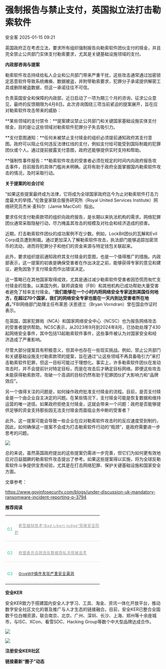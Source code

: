 #  强制报告与禁止支付，英国拟立法打击勒索软件   
 安全客   2025-01-15 09:21  
  
英国政府正在考虑立法，要求所有组织强制报告向勒索软件团伙支付的赎金，并且完全禁止公共部门实体支付勒索要求，尤其是关键基础设施领域的支付。  
  
  
**内政部咨询与提案**  
  
  
勒索软件攻击持续给私人企业和公共部门带来严重干扰，这些攻击通常通过加密锁定恶意软件导致系统瘫痪、数据被盗，并附带勒索要求，犯罪分子承诺提供解密工具或删除被盗数据，但这一承诺往往不可信。  
  
  
负责英国安全和保障的内政部，近日启动了一项为期三个月的咨询，征求公众意见，最终的反馈期限为4月8日。此次咨询围绕三项当前紧迫的提案展开，旨在应对勒索软件攻击带来的威胁：  
  
  
**某些领域的支付禁令：**提案建议禁止公共部门和关键国家基础设施实体支付赎金，目的是让这些领域对勒索软件犯罪分子失去吸引力。  
  
**支付意图通知：**任何未被禁止支付赎金的组织必须提前通知政府其支付意图。政府可以阻止任何违反法律红线的支付，例如支付给可能受到国际制裁的犯罪团伙或个人。通过提前披露支付意图，政府还能够提供实时支持和帮助。  
  
**强制性事件报告：**勒索软件攻击的受害者必须在规定的时间内向政府报告攻击事件，目前报告的具体门槛尚未明确。这将有助于政府全面掌握国内勒索软件攻击的情况，及时采取行动。  
  
  
**关于提案的社会讨论**  
  
  
“如果这些提案最终成为法律，它将成为全球国家政府迄今为止对勒索软件打击力度最大的举措，”伦敦皇家联合服务研究所（Royal United Services Institute）网络研究员杰米·麦科尔（Jamie MacColl）指出。  
  
  
要求任何支付勒索款项的组织向政府报告，是长期以来执法机构的需求。网络犯罪团伙通常采取隐秘行动，尽力掩盖其攻击的规模及对社会和经济造成的损害。  
  
  
近期，打击勒索软件团伙的成功案例不在少数。例如，LockBit团伙的瓦解和Evil Corp成员遭到制裁。通过更加深入了解勒索软件攻击，执法部门能够追踪加密货币的流动，进而将犯罪分子和他们的资金来源与特定钱包关联起来。  
  
  
此外，要求组织提前通知政府其支付赎金的意图，也是一个值得推广的措施。内政部表示，这一提案的初衷是确保受害者在作出决定之前，能够获得专家的意见和建议，避免因急于支付赎金而作出错误决定。  
  
  
这一策略已在其他国家取得成效，尤其是通过减少勒索软件受害者因恐慌而匆忙支付赎金的现象。以美国为例，联邦调查局（FBI）和其他机构已成功帮助大量受害者避免了轻率支付赎金。“**我们能够在一个小时内将网络安全专家送到美国任何地方，在超过70个国家，我们的网络安全专家也能在一天内到达受害者所在地点，**”FBI网络部门助理主任布莱恩·沃恩德兰（Bryan Vorndran）曾在国会作证时表示。  
  
  
在英国，国家犯罪局（NCA）和国家网络安全中心（NCSC）也为报告网络攻击的受害者提供帮助。NCSC表示，从2023年9月到2024年8月，已协助处理了430起网络安全事件，其中包括13起勒索软件事件，这些事件被认为对国家安全和经济造成了严重影响。  
  
  
尽管大部分提案具有积极意义，但其中也存在一些现实挑战。例如，禁止公共部门和关键基础设施支付勒索款项的提案，旨在通过“让这些领域不再具备吸引力”来打击勒索软件犯罪，但这一目标可能过于理想化。事实上，许多勒索软件团伙在发动攻击时，并不会提前针对特定目标，而是在攻击后才确定目标网络。即便这些攻击未能获得勒索款项，攻破一个高调的目标仍然有助于犯罪团伙扩大影响力和“品牌效应”。  
  
  
另一个值得关注的问题是，如何操作政府批准支付赎金的流程。目前，是否支付赎金是一个由企业自主决定的问题。在某些情况下，支付赎金可能是恢复数据和维持运营的唯一途径。如果政府拒绝支付赎金，这就会带来一个问题：政府是否能够提供足够的资金支持那些因无法支付赎金而面临业务中断的受害者？  
  
  
此外，这一提案可能会导致一些企业在应对勒索软件攻击时的反应速度受到制约，因此，如何确保这一提案不会成为打击勒索软件行动的“瓶颈”，是政府需要进一步思考的问题。  
  
  
![](https://mmbiz.qpic.cn/sz_mmbiz_jpg/Ok4fxxCpBb6v3wiclbHuunbNRoyVAwyD3SLBPib7wD8UZ5R4EUDsCMwicceDefwvrsdlHxubsGicdgGGmbegicIhKwA/640?wx_fmt=jpeg&from=appmsg "")  
  
  
总的来说，虽然英国政府提出的这些提案仍需进一步完善，但它们为如何更有效地应对日益猖獗的勒索软件攻击提出了参考。如果这些提案得以实施，将为全球反勒索软件斗争提供宝贵经验，尤其是在打击网络犯罪、保护关键基础设施和国家安全方面。  
  
  
文章参考：  
  
https://www.govinfosecurity.com/blogs/under-discussion-uk-mandatory-ransomware-incident-reporting-p-3794  
  
  
**推荐阅读**  
  
  
  
  
  
<table><tbody><tr><td colspan="1" rowspan="1" style="border-color: rgb(62, 62, 62);border-style: none;padding: 0px;" width="100.0000%"><section><section style="display: flex;flex-flow: row;margin-top: 10px;margin-right: 0%;margin-left: 0%;justify-content: flex-start;"><section style="display: inline-block;vertical-align: middle;width: auto;min-width: 10%;height: auto;flex: 0 0 auto;align-self: center;box-shadow: rgb(0, 0, 0) 0px 0px 0px;"><section style="font-size: 14px;color: rgb(115, 215, 200);line-height: 1;letter-spacing: 0px;text-align: center;"><p><strong>01</strong></p></section></section><section style="display: inline-block;vertical-align: middle;width: auto;flex: 100 100 0%;align-self: center;height: auto;"><section style="font-size: 12px;letter-spacing: 1px;line-height: 1.8;color: rgb(140, 140, 140);"><p style=""><span style="color: rgb(224, 224, 224);">｜</span><a target="_blank" href="https://mp.weixin.qq.com/s?__biz=MzA5ODA0NDE2MA==&amp;mid=2649787704&amp;idx=1&amp;sn=81b143351b8c0cad6145ca6a756fc798&amp;scene=21#wechat_redirect" textvalue="新型越狱技术“Bad Likert Judge”突破安全防护" linktype="text" imgurl="" imgdata="null" data-itemshowtype="0" tab="innerlink" data-linktype="2" hasload="1" style="outline: 0px;color: var(--weui-LINK);cursor: default;font-family: &#34;PingFang SC&#34;, system-ui, -apple-system, BlinkMacSystemFont, &#34;Helvetica Neue&#34;, &#34;Hiragino Sans GB&#34;, &#34;Microsoft YaHei UI&#34;, &#34;Microsoft YaHei&#34;, Arial, sans-serif;font-size: 12px;letter-spacing: 1px;background-color: rgb(255, 255, 255);">新型越狱技术“Bad Likert Judge”突破安全防护</a></p></section></section></section><section style="margin: 5px 0%;"><section style="background-color: rgb(224, 224, 224);height: 1px;"><svg viewBox="0 0 1 1" style="float:left;line-height:0;width:0;vertical-align:top;"></svg></section></section></section></td></tr><tr><td colspan="1" rowspan="1" style="border-color: rgb(62, 62, 62);border-style: none;padding: 0px;" width="100.0000%"><section><section style="display: flex;flex-flow: row;margin-top: 10px;margin-right: 0%;margin-left: 0%;justify-content: flex-start;"><section style="display: inline-block;vertical-align: middle;width: auto;min-width: 10%;height: auto;flex: 0 0 auto;align-self: center;"><section style="font-size: 14px;color: rgb(115, 215, 200);line-height: 1;letter-spacing: 0px;text-align: center;"><p><strong>02</strong></p></section></section><section style="display: inline-block;vertical-align: middle;width: auto;flex: 100 100 0%;align-self: center;height: auto;"><section style="font-size: 12px;letter-spacing: 1px;line-height: 1.8;color: rgb(140, 140, 140);"><p style=""><span style="color: rgb(224, 224, 224);">｜</span><a target="_blank" href="https://mp.weixin.qq.com/s?__biz=MzA5ODA0NDE2MA==&amp;mid=2649787718&amp;idx=1&amp;sn=595ef4ff6fd363b4a5ef609a5edbb03c&amp;scene=21#wechat_redirect" textvalue="欧盟委员会因违反数据隐私法规被追责" linktype="text" imgurl="" imgdata="null" data-itemshowtype="0" tab="innerlink" data-linktype="2" style="outline: 0px;color: var(--weui-LINK);cursor: default;font-family: &#34;PingFang SC&#34;, system-ui, -apple-system, BlinkMacSystemFont, &#34;Helvetica Neue&#34;, &#34;Hiragino Sans GB&#34;, &#34;Microsoft YaHei UI&#34;, &#34;Microsoft YaHei&#34;, Arial, sans-serif;font-size: 12px;letter-spacing: 1px;background-color: rgb(255, 255, 255);">欧盟委员会因违反数据隐私法规被追责</a></p></section></section></section><section style="margin: 5px 0%;"><section style="background-color: rgb(224, 224, 224);height: 1px;"><svg viewBox="0 0 1 1" style="float:left;line-height:0;width:0;vertical-align:top;"></svg></section></section></section></td></tr><tr><td colspan="1" rowspan="1" style="border-color: rgb(62, 62, 62);border-style: none;padding: 0px;" width="100.0000%"><section><section style="display: flex;flex-flow: row;margin-top: 10px;margin-right: 0%;margin-left: 0%;justify-content: flex-start;"><section style="display: inline-block;vertical-align: middle;width: auto;min-width: 10%;height: auto;flex: 0 0 auto;align-self: center;"><section style="font-size: 14px;color: rgb(115, 215, 200);line-height: 1;letter-spacing: 0px;text-align: center;"><p><strong>03</strong></p></section></section><section style="display: inline-block;vertical-align: middle;width: auto;flex: 100 100 0%;align-self: center;height: auto;"><section style="font-size: 12px;letter-spacing: 1px;line-height: 1.8;color: rgb(140, 140, 140);"><p style=""><span style="color: rgb(224, 224, 224);">｜</span><a target="_blank" href="https://mp.weixin.qq.com/s?__biz=MzA5ODA0NDE2MA==&amp;mid=2649787725&amp;idx=1&amp;sn=c306268c09312bd3a7e8da2ea164f0c4&amp;scene=21#wechat_redirect" textvalue="GiveWP插件发现严重安全漏洞" linktype="text" imgurl="" imgdata="null" data-itemshowtype="0" tab="innerlink" data-linktype="2">GiveWP插件发现严重安全漏洞</a></p></section></section></section><section style="margin: 5px 0%;"><section style="background-color: rgb(224, 224, 224);height: 1px;"><svg viewBox="0 0 1 1" style="float:left;line-height:0;width:0;vertical-align:top;"></svg></section></section></section></td></tr></tbody></table>  
  
  
**安全KER**  
  
  
安全KER致力于搭建国内安全人才学习、工具、淘金、资讯一体化开放平台，推动数字安全社区文化的普及推广与人才生态的链接融合。目前，安全KER已整合全国数千位白帽资源，联合南京、北京、广州、深圳、长沙、上海、郑州等十余座城市，与ISC、XCon、看雪SDC、Hacking Group等数个中大型品牌达成合作。  
  
![](https://mmbiz.qpic.cn/sz_mmbiz_png/Ok4fxxCpBb6v3wiclbHuunbNRoyVAwyD34Re4RmC3DcEPWtW5yb5aSiaQMmUWNFYxZU5WyicbFtgUhKsqYSHBtRibQ/640?wx_fmt=png&from=appmsg "")  
  
![](https://mmbiz.qpic.cn/sz_mmbiz_png/Ok4fxxCpBb6v3wiclbHuunbNRoyVAwyD32iaW56kCyxJKBfY7aW4k5iblnSTSF1Iz19eDrc6tXKYuuI7Rz0aB7W3Q/640?wx_fmt=png&from=appmsg "")  
  
**注册安全KER社区**  
  
**链接最新“圈子”动态**  
  
